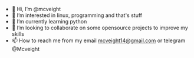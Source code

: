 - 👋 Hi, I’m @mcveight
- 👀 I’m interested in linux, programming and that's stuff
- 🌱 I’m currently learning python
- 💞️ I’m looking to collaborate on some opensource projects to improve my skills
- 📫 How to reach me from my email mcveight14@gmail.com or telegram @Mcveight

<!---
mcveight/mcveight is a ✨ special ✨ repository because its `README.md` (this file) appears on your GitHub profile.
You can click the Preview link to take a look at your changes.
--->
